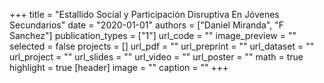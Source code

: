 +++
title = "Estallido Social y Participación Disruptiva En Jóvenes Secundarios"
date = "2020-01-01"
authors = ["Daniel Miranda", "F Sanchez"]
publication_types = ["1"]
url_code = ""
image_preview = ""
selected = false
projects = []
url_pdf = ""
url_preprint = ""
url_dataset = ""
url_project = ""
url_slides = ""
url_video = ""
url_poster = ""
math = true
highlight = true
[header]
image = ""
caption = ""
+++
